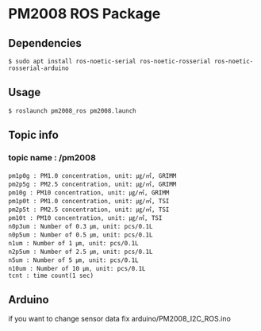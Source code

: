 # PM2008 ROS Package

## Dependencies
```
$ sudo apt install ros-noetic-serial ros-noetic-rosserial ros-noetic-rosserial-arduino
```

## Usage
```
$ roslaunch pm2008_ros pm2008.launch
```

## Topic info
### topic name : /pm2008
```
pm1p0g : PM1.0 concentration, unit: ㎍/㎥, GRIMM  
pm2p5g : PM2.5 concentration, unit: ㎍/㎥, GRIMM  
pm10g : PM10 concentration, unit: ㎍/㎥, GRIMM  
pm1p0t : PM1.0 concentration, unit: ㎍/㎥, TSI  
pm2p5t : PM2.5 concentration, unit: ㎍/㎥, TSI  
pm10t : PM10 concentration, unit: ㎍/㎥, TSI  
n0p3um : Number of 0.3 ㎛, unit: pcs/0.1L  
n0p5um : Number of 0.5 ㎛, unit: pcs/0.1L  
n1um : Number of 1 ㎛, unit: pcs/0.1L  
n2p5um : Number of 2.5 ㎛, unit: pcs/0.1L  
n5um : Number of 5 ㎛, unit: pcs/0.1L  
n10um : Number of 10 ㎛, unit: pcs/0.1L  
tcnt : time count(1 sec)  
```

## Arduino
if you want to change sensor data fix arduino/PM2008_I2C_ROS.ino